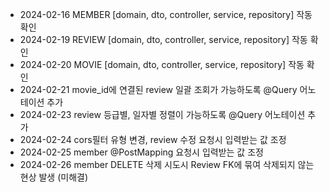 - 2024-02-16  MEMBER [domain, dto, controller, service, repository] 작동 확인
- 2024-02-19  REVIEW [domain, dto, controller, service, repository] 작동 확인
- 2024-02-20  MOVIE [domain, dto, controller, service, repository] 작동 확인
- 2024-02-21  movie_id에 연결된 review 일괄 조회가 가능하도록 @Query 어노테이션 추가
- 2024-02-23  review 등급별, 일자별 정렬이 가능하도록 @Query 어노테이션 추가
- 2024-02-24  cors필터 유형 변경, review 수정 요청시 입력받는 값 조정
- 2024-02-25  member @PostMapping 요청시 입력받는 값 조정
- 2024-02-26 member DELETE 삭제 시도시 Review FK에 묶여 삭제되지 않는 현상 발생 (미해결)
